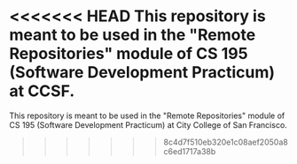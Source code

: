 <<<<<<< HEAD
This repository is meant to be used in the "Remote Repositories" module of CS 195 (Software Development Practicum) at CCSF.
=======
This repository is meant to be used in the "Remote Repositories" module of CS 195 (Software Development Practicum) at City College of San Francisco.
>>>>>>> 8c4d7f510eb320e1c08aef2050a8c6ed1717a38b
